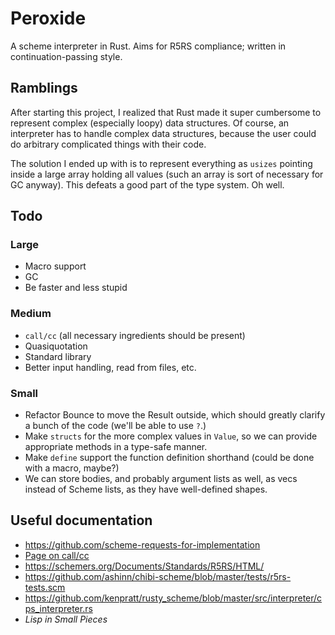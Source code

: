 # Peroxide

A scheme interpreter in Rust. Aims for R5RS compliance; written in
continuation-passing style.

## Ramblings

After starting this project, I realized that Rust made it super
cumbersome to represent complex (especially loopy) data structures. Of
course, an interpreter has to handle complex data structures, because
the user could do arbitrary complicated things with their code. 

The solution I ended up with is to represent everything as `usizes`
pointing inside a large array holding all values (such an array is
sort of necessary for GC anyway). This defeats a good part of the type
system. Oh well.

## Todo

### Large

* Macro support
* GC
* Be faster and less stupid

### Medium

* `call/cc` (all necessary ingredients should be present)
* Quasiquotation
* Standard library
* Better input handling, read from files, etc.

### Small

* Refactor Bounce to move the Result outside, which should greatly clarify
a bunch of the code (we'll be able to use `?`.)
* Make `structs` for the more complex values in `Value`, so we can
provide appropriate methods in a type-safe manner.
* Make `define` support the function definition shorthand (could be done
with a macro, maybe?)
* We can store bodies, and probably argument lists as well, as vecs instead
of Scheme lists, as they have well-defined shapes.


## Useful documentation

* https://github.com/scheme-requests-for-implementation
* [Page on call/cc](http://www.madore.org/~david/computers/callcc.html#sec_whatis)
* https://schemers.org/Documents/Standards/R5RS/HTML/
* https://github.com/ashinn/chibi-scheme/blob/master/tests/r5rs-tests.scm
* https://github.com/kenpratt/rusty_scheme/blob/master/src/interpreter/cps_interpreter.rs
* _Lisp in Small Pieces_
